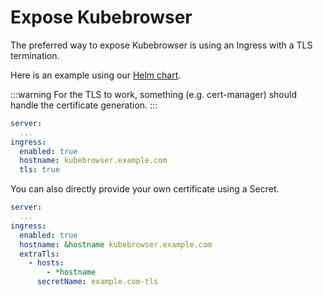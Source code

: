 # Expose Kubebrowser

The preferred way to expose Kubebrowser is using an Ingress with a TLS termination.

Here is an example using our [Helm chart](https://artifacthub.io/packages/helm/avisto/kubebrowser).

:::warning
For the TLS to work, something (e.g. cert-manager) should handle the certificate generation.
:::

```yaml
server:
  ...
ingress:
  enabled: true
  hostname: kubebrowser.example.com
  tls: true
```


You can also directly provide your own certificate using a Secret.

```yaml
server:
  ...
ingress:
  enabled: true
  hostname: &hostname kubebrowser.example.com
  extraTls:
    - hosts:
        - *hostname
      secretName: example.com-tls
```
